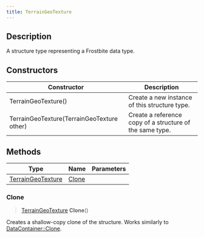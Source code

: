 ```yaml
---
title: TerrainGeoTexture
---
```

## Description

A structure type representing a Frostbite data type.

## Constructors

| Constructor                                | Description                                              |
| ------------------------------------------ | -------------------------------------------------------- |
| TerrainGeoTexture()                        | Create a new instance of this structure type.            |
| TerrainGeoTexture(TerrainGeoTexture other) | Create a reference copy of a structure of the same type. |

## Methods

| Type                                   | Name            | Parameters |
| -------------------------------------- | --------------- | ---------- |
| [TerrainGeoTexture](TerrainGeoTexture) | [Clone](#clone) |            |

### Clone

> [TerrainGeoTexture](TerrainGeoTexture) **Clone**()

Creates a shallow-copy clone of the structure. Works similarly to [DataContainer::Clone](/vext/ref/shared/class/datacontainer#clone).
